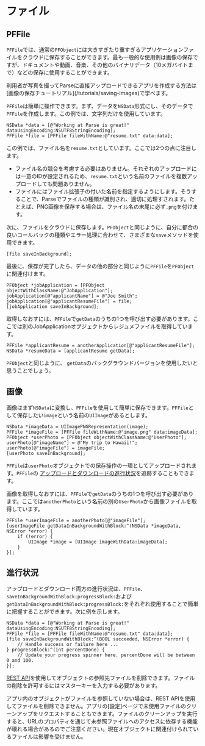 # ファイル

## PFFile

`PFFile`では、通常の`PFObject`には大きすぎたり重すぎるアプリケーションファイルをクラウドに保存することができます。最も一般的な使用例は画像の保存ですが、ドキュメントや動画、音楽、その他のバイナリデータ（10メガバイトまで）などの保存に使用することができます。

<div class="callout_green">
利用者が写真を撮ってParseに直接アップロードできるアプリを作成する方法は[画像の保存チュートリアル](/tutorials/saving-images)で学べます。
</div>

`PFFile`は簡単に操作できます。まず、データを`NSData`形式にし、そのデータで`PFFile`を作成します。この例では、文字列だけを使用しています。

```objc
NSData *data = [@"Working at Parse is great!" dataUsingEncoding:NSUTF8StringEncoding];
PFFile *file = [PFFile fileWithName:@"resume.txt" data:data];
```

この例では、ファイル名を`resume.txt`としています。ここでは2つの点に注目します。 

*   ファイル名の競合を考慮する必要はありません。それぞれのアップロードには一意のIDが設定されるため、`resume.txt`という名前のファイルを複数アップロードしても問題ありません。
*   ファイルにはファイル拡張子の付いた名前を指定するようにします。そうすることで、Parseでファイルの種類が識別され、適切に処理すされます。たとえば、PNG画像を保存する場合は、ファイル名の末尾に必ず`.png`を付けます。

次に、ファイルをクラウドに保存します。`PFObject`と同じように、自分に都合の良いコールバックの種類やエラー処理に合わせて、さまざまな`save`メソッドを使用できます。

```objc 
[file saveInBackground];
```

最後に、保存が完了したら、データの他の部分と同じように`PFFile`を`PFObject`に関連付けます。

```objc
PFObject *jobApplication = [PFObject objectWithClassName:@"JobApplication"];
jobApplication[@"applicantName"] = @"Joe Smith";
jobApplication[@"applicantResumeFile"] = file;
[jobApplication saveInBackground];
```

取得しなおすには、`PFFile`で`getData`のうちの1つを呼び出す必要があります。ここでは別のJobApplicationオブジェクトからレジュメファイルを取得しています。

```objc
PFFile *applicantResume = anotherApplication[@"applicantResumeFile"];
NSData *resumeData = [applicantResume getData];
```

`PFObject`と同じように、 `getData`のバックグラウンドバージョンを使用したいと思うことでしょう。

## 画像

画像はまず`NSData`に変換し、`PFFile`を使用して簡単に保存できます。`PFFile`として保存したい`image`という名前の`UIImage`があるとします。

```objc
NSData *imageData = UIImagePNGRepresentation(image);
PFFile *imageFile = [PFFile fileWithName:@"image.png" data:imageData];
PFObject *userPhoto = [PFObject objectWithClassName:@"UserPhoto"];
userPhoto[@"imageName"] = @"My trip to Hawaii!";
userPhoto[@"imageFile"] = imageFile;
[userPhoto saveInBackground];
```

`PFFile`は`userPhoto`オブジェクトでの保存操作の一環としてアップロードされます。`PFFile`の [アップロードとダウンロードの進行状況](/docs/jp/ios_guide#files-progress)を追跡することもできます。

画像を取得しなおすには、`PFFile`で`getData`のうちの1つを呼び出す必要があります。ここでは`anotherPhoto`という名前の別の`UserPhoto`から画像ファイルを取得しています。

```objc
PFFile *userImageFile = anotherPhoto[@"imageFile"];
[userImageFile getDataInBackgroundWithBlock:^(NSData *imageData, NSError *error) {
    if (!error) {
        UIImage *image = [UIImage imageWithData:imageData];
    }
}];
```

## 進行状況

アップロードとダウンロード両方の進行状況は、`PFFile`、`saveInBackgroundWithBlock:progressBlock:`および`getDataInBackgroundWithBlock:progressBlock:`をそれぞれ使用することで簡単に把握することができます。次に例を示します。

```objc
NSData *data = [@"Working at Parse is great!" dataUsingEncoding:NSUTF8StringEncoding];
PFFile *file = [PFFile fileWithName:@"resume.txt" data:data];
[file saveInBackgroundWithBlock:^(BOOL succeeded, NSError *error) {
    // Handle success or failure here ... 
} progressBlock:^(int percentDone) {
    // Update your progress spinner here. percentDone will be between 0 and 100.
}];
```

[REST API](/docs/rest#files-deleting)を使用してオブジェクトの参照先ファイルを削除できます。ファイルの削除を許可するにはマスターキーを入力する必要があります。

アプリ内のオブジェクトがファイルを参照していない場合は、REST APIを使用してファイルを削除できません。アプリの[設定]ページで未使用ファイルのクリーンアップをリクエストすることもできます。ファイルのクリーンアップを実行すると、URLのプロパティを通じて未参照ファイルへのアクセスに依存する機能が壊れる場合があるのでご注意ください。現在オブジェクトに関連付けられているファイルは影響を受けません。
